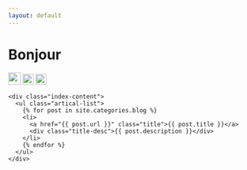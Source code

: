 ```yaml
---
layout: default
---
```


<body>
  <div class="index-wrapper">
    <div class="aside">
      <div class="info-card">
        <h1>Bonjour</h1>
        <a href="http://alaeri.asia.wiki.org" target="_blank"><img src="http://alaeri.asia.wiki.org/favicon.ico" alt="" width="25"/></a>
        <a href="https://www.linkedin.com/in/emmanuel-requier-b673786" target="_blank"><img src="http://linkedin.com/favicon.ico" alt="" width="22"/></a>
        <a href="https://medium.com/@alaeri" target="_blank"><img src="https://medium.com/favicon.ico" alt="" width="22"/></a>
      </div>
      <div id="particles-js"></div>
    </div>

    <div class="index-content">
      <ul class="artical-list">
        {% for post in site.categories.blog %}
        <li>
          <a href="{{ post.url }}" class="title">{{ post.title }}</a>
          <div class="title-desc">{{ post.description }}</div>
        </li>
        {% endfor %}
      </ul>
    </div>
  </div>
</body>
